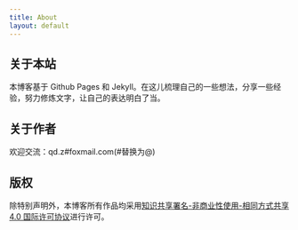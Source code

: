 ```yaml
---
title: About
layout: default
---
```


## 关于本站

本博客基于 Github Pages 和 Jekyll。在这儿梳理自己的一些想法，分享一些经验，努力修炼文字，让自己的表达明白了当。

## 关于作者

欢迎交流：q<!-- >@mail.com -->d.z<!-- >#mail@. -->#fo<!-- >#@. -->xmail.com(#替换为@)

## 版权

除特别声明外，本博客所有作品均采用<a rel="license" href="http://creativecommons.org/licenses/by-nc-sa/4.0/">知识共享署名-非商业性使用-相同方式共享 4.0 国际许可协议</a>进行许可。